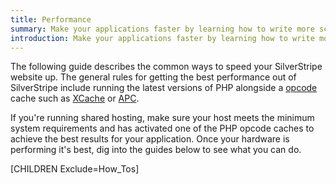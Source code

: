 ```yaml
---
title: Performance
summary: Make your applications faster by learning how to write more scalable code and ways to cache your important information.
introduction: Make your applications faster by learning how to write more scalable code and ways to cache your important information.
---
```


The following guide describes the common ways to speed your SilverStripe website up. The general rules for getting 
the best performance out of SilverStripe include running the latest versions of PHP alongside a 
[opcode](http://en.wikipedia.org/wiki/Opcode) cache such as [XCache](http://xcache.lighttpd.net/) or 
[APC](http://nz2.php.net/manual/en/intro.apc.php).

If you're running shared hosting, make sure your host meets the minimum system requirements and has activated one of the
PHP opcode caches to achieve the best results for your application. Once your hardware is performing it's best, dig 
into the guides below to see what you can do. 

[CHILDREN Exclude=How_Tos]